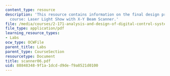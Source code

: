 ```yaml
---
content_type: resource
description: 'This resource contains information on the final design project for the
  course: Laser Light Show with X-Y Beam Scanner.'
file: /media/courses/2-171-analysis-and-design-of-digital-control-systems-fall-2006/888483489f1a1dcdd9def9a8521d0100_scanner06.pdf
file_type: application/pdf
learning_resource_types:
- Labs
ocw_type: OCWFile
parent_title: Labs
parent_type: CourseSection
resourcetype: Document
title: scanner06.pdf
uid: 88848348-9f1a-1dcd-d9de-f9a8521d0100
---
```

